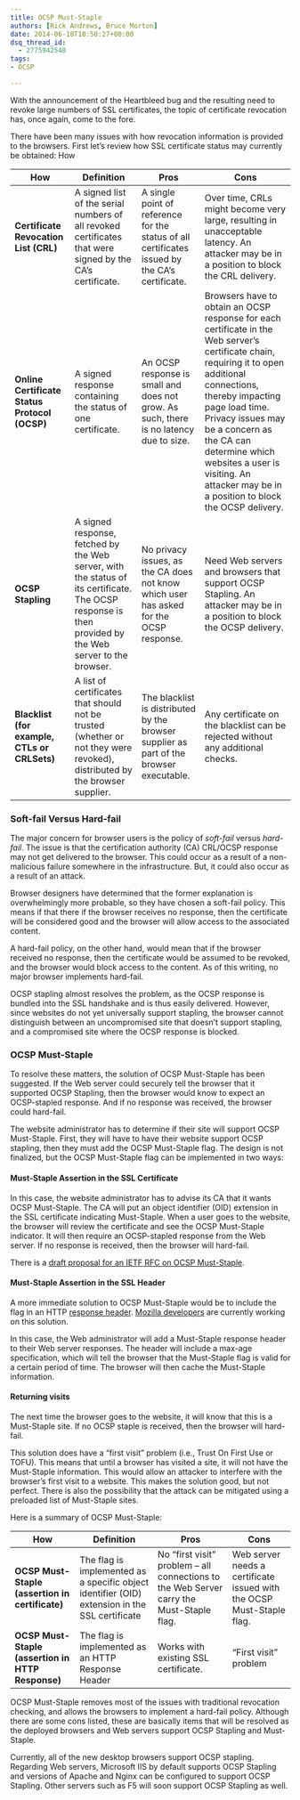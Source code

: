 ```yaml
---
title: OCSP Must-Staple
authors: [Rick Andrews, Bruce Morton]
date: 2014-06-18T18:50:27+00:00
dsq_thread_id:
  - 2775942548
tags:
- OCSP

---
```

With the announcement of the Heartbleed bug and the resulting need to revoke large numbers of SSL certificates, the topic of certificate revocation has, once again, come to the fore.

There have been many issues with how revocation information is provided to the browsers. First let&rsquo;s review how SSL certificate status may currently be obtained:
How


| How | Definition | Pros | Cons |
|-----|------------|------|------|
| **Certificate Revocation List (CRL)** | A signed list of the serial numbers of all revoked certificates that were signed by the CA’s certificate. | A single point of reference for the status of all certificates issued by the CA’s certificate. | Over time, CRLs might become very large, resulting in unacceptable latency. An attacker may be in a position to block the CRL delivery. |
| **Online Certificate Status Protocol (OCSP)** | A signed response containing the status of one certificate. | An OCSP response is small and does not grow. As such, there is no latency due to size. | Browsers have to obtain an OCSP response for each certificate in the Web server’s certificate chain, requiring it to open additional connections, thereby impacting page load time. Privacy issues may be a concern as the CA can determine which websites a user is visiting. An attacker may be in a position to block the OCSP delivery. |
| **OCSP Stapling** | A signed response, fetched by the Web server, with the status of its certificate. The OCSP response is then provided by the Web server to the browser. | No privacy issues, as the CA does not know which user has asked for the OCSP response. | Need Web servers and browsers that support OCSP Stapling. An attacker may be in a position to block the OCSP delivery. |
| **Blacklist (for example, CTLs or CRLSets)** | A list of certificates that should not be trusted (whether or not they were revoked), distributed by the browser supplier. | The blacklist is distributed by the browser supplier as part of the browser executable. | Any certificate on the blacklist can be rejected without any additional checks. | For practical reasons, the list is incomplete. |

### Soft-fail Versus Hard-fail

The major concern for browser users is the policy of _soft-fail_ versus _hard-fail_. The issue is that the certification authority (CA) CRL/OCSP response may not get delivered to the browser. This could occur as a result of a non-malicious failure somewhere in the infrastructure. But, it could also occur as a result of an attack.

Browser designers have determined that the former explanation is overwhelmingly more probable, so they have chosen a soft-fail policy. This means if that there if the browser receives no response, then the certificate will be considered good and the browser will allow access to the associated content.

A hard-fail policy, on the other hand, would mean that if the browser received no response, then the certificate would be assumed to be revoked, and the browser would block access to the content. As of this writing, no major browser implements hard-fail.

OCSP stapling almost resolves the problem, as the OCSP response is bundled into the SSL handshake and is thus easily delivered. However, since websites do not yet universally support stapling, the browser cannot distinguish between an uncompromised site that doesn&rsquo;t support stapling, and a compromised site where the OCSP response is blocked.

### OCSP Must-Staple

To resolve these matters, the solution of OCSP Must-Staple has been suggested. If the Web server could securely tell the browser that it supported OCSP Stapling, then the browser would know to expect an OCSP-stapled response. And if no response was received, the browser could hard-fail.

The website administrator has to determine if their site will support OCSP Must-Staple. First, they will have to have their website support OCSP stapling, then they must add the OCSP Must-Staple flag. The design is not finalized, but the OCSP Must-Staple flag can be implemented in two ways:

#### Must-Staple Assertion in the SSL Certificate

In this case, the website administrator has to advise its CA that it wants OCSP Must-Staple. The CA will put an object identifier (OID) extension in the SSL certificate indicating Must-Staple. When a user goes to the website, the browser will review the certificate and see the OCSP Must-Staple indicator. It will then require an OCSP-stapled response from the Web server. If no response is received, then the browser will hard-fail.

There is a [draft proposal for an IETF RFC on OCSP Must-Staple][1].

#### Must-Staple Assertion in the SSL Header

A more immediate solution to OCSP Must-Staple would be to include the flag in an HTTP [response header][2]. [Mozilla developers][3] are currently working on this solution.

In this case, the Web administrator will add a Must-Staple response header to their Web server responses. The header will include a max-age specification, which will tell the browser that the Must-Staple flag is valid for a certain period of time. The browser will then cache the Must-Staple information.

#### Returning visits
The next time the browser goes to the website, it will know that this is a Must-Staple site. If no OCSP staple is received, then the browser will hard-fail.

This solution does have a &ldquo;first visit&rdquo; problem (i.e., Trust On First Use or TOFU). This means that until a browser has visited a site, it will not have the Must-Staple information. This would allow an attacker to interfere with the browser&rsquo;s first visit to a website. This makes the solution good, but not perfect. There is also the possibility that the attack can be mitigated using a preloaded list of Must-Staple sites.

Here is a summary of OCSP Must-Staple:

| How                                           | Definition                                                                                     | Pros                                                                                     | Cons                                                                  |
|-----------------------------------------------|------------------------------------------------------------------------------------------------|------------------------------------------------------------------------------------------|-----------------------------------------------------------------------|
| **OCSP Must-Staple (assertion in certificate)**   | The flag is implemented as a specific object identifier (OID) extension in the SSL certificate | No “first visit” problem – all connections to the Web Server carry the Must-Staple flag. | Web server needs a certificate issued with the OCSP Must-Staple flag. |
| **OCSP Must-Staple (assertion in HTTP Response)** | The flag is implemented as an HTTP Response Header                                             | Works with existing SSL certificate.                                                     | “First visit” problem                                                 |

OCSP Must-Staple removes most of the issues with traditional revocation checking, and allows the browsers to implement a hard-fail policy. Although there are some cons listed, these are basically items that will be resolved as the deployed browsers and Web servers support OCSP Stapling and Must-Staple.

Currently, all of the new desktop browsers support OCSP stapling. Regarding Web servers, Microsoft IIS by default supports OCSP Stapling and versions of Apache and Nginx can be configured to support OCSP Stapling. Other servers such as F5 will soon support OCSP Stapling as well.

 [1]: http://tools.ietf.org/html/draft-hallambaker-muststaple-00
 [2]: https://en.wikipedia.org/wiki/List_of_HTTP_header_fields
 [3]: https://wiki.mozilla.org/CA:ImprovingRevocation#OCSP_Must-Staple